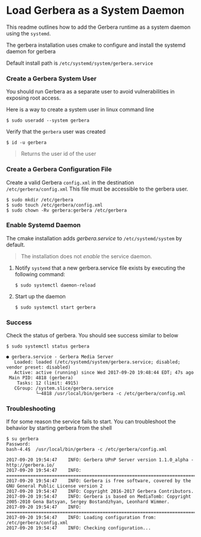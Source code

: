 # Load Gerbera as a System Daemon

This readme outlines how to add the Gerbera runtime
as a system daemon using the `systemd`.

The gerbera installation uses cmake to configure and install
the systemd daemon for gerbera

Default install path is `/etc/systemd/system/gerbera.service`


### Create a Gerbera System User

You should run Gerbera as a separate user to avoid vulnerabilities in
exposing root access.

Here is a way to create a system user in linux command line

```
$ sudo useradd --system gerbera
```

Verify that the `gerbera` user was created

```
$ id -u gerbera
```
> Returns the user id of the user


### Create a Gerbera Configuration File

Create a valid Gerbera `config.xml` in the destination `/etc/gerbera/config.xml`
This file must be accessible to the gerbera user.

```
$ sudo mkdir /etc/gerbera
$ sudo touch /etc/gerbera/config.xml
$ sudo chown -Rv gerbera:gerbera /etc/gerbera
```

### Enable Systemd Daemon

The cmake installation adds *gerbera.service* to `/etc/systemd/system` by default.  

> The installation does not *enable* the service daemon.

1. Notify `systemd` that a new gerbera.service file exists by executing the following command:

     ```
     $ sudo systemctl daemon-reload
     ```
2. Start up the daemon

    ```
    $ sudo systemctl start gerbera
    ```

### Success

Check the status of gerbera.  You should see success similar to below

```
$ sudo systemctl status gerbera

● gerbera.service - Gerbera Media Server
   Loaded: loaded (/etc/systemd/system/gerbera.service; disabled; vendor preset: disabled)
   Active: active (running) since Wed 2017-09-20 19:48:44 EDT; 47s ago
 Main PID: 4818 (gerbera)
    Tasks: 12 (limit: 4915)
   CGroup: /system.slice/gerbera.service
           └─4818 /usr/local/bin/gerbera -c /etc/gerbera/config.xml
```


### Troubleshooting

If for some reason the service fails to start.  You can troubleshoot the behavior
by starting gerbera from the shell

```
$ su gerbera
Password:
bash-4.4$  /usr/local/bin/gerbera -c /etc/gerbera/config.xml

2017-09-20 19:54:47    INFO: Gerbera UPnP Server version 1.1.0_alpha - http://gerbera.io/
2017-09-20 19:54:47    INFO: ===============================================================================
2017-09-20 19:54:47    INFO: Gerbera is free software, covered by the GNU General Public License version 2
2017-09-20 19:54:47    INFO: Copyright 2016-2017 Gerbera Contributors.
2017-09-20 19:54:47    INFO: Gerbera is based on MediaTomb: Copyright 2005-2010 Gena Batsyan, Sergey Bostandzhyan, Leonhard Wimmer.
2017-09-20 19:54:47    INFO: ===============================================================================
2017-09-20 19:54:47    INFO: Loading configuration from: /etc/gerbera/config.xml
2017-09-20 19:54:47    INFO: Checking configuration...

```

